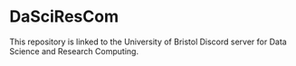 # DaSciResCom

This repository is linked to the University of Bristol Discord server for Data Science and Research Computing.
